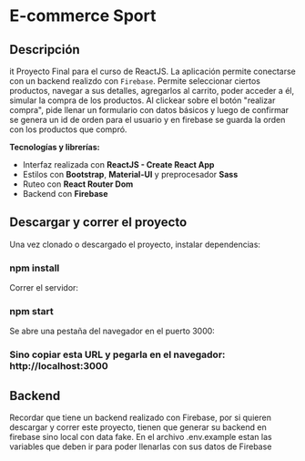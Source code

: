 # E-commerce Sport

## Descripción

it Proyecto Final para el curso de ReactJS.
La aplicación permite conectarse con un backend realizdo con `Firebase`.
Permite seleccionar ciertos productos, navegar a sus detalles, agregarlos al carrito, poder acceder a él, simular la compra de los productos.
Al clickear sobre el botón "realizar compra", pide llenar un formulario con datos básicos y luego de confirmar
se genera un id de orden para el usuario y en firebase se guarda la orden con los productos que compró.

**Tecnologías y librerías:**

- Interfaz realizada con **ReactJS - Create React App**
- Estilos con **Bootstrap**, **Material-UI** y preprocesador **Sass**
- Ruteo con **React Router Dom**
- Backend con **Firebase**

## Descargar y correr el proyecto

Una vez clonado o descargado el proyecto, instalar dependencias:

### npm install

Correr el servidor:

### npm start

Se abre una pestaña del navegador en el puerto 3000:

### Sino copiar esta URL y pegarla en el navegador: http://localhost:3000

## Backend

Recordar que tiene un backend realizado con Firebase, por si quieren descargar y correr este proyecto, tienen que generar su backend en firebase sino local con data fake.
En el archivo .env.example estan las variables que deben ir para poder llenarlas con sus datos de Firebase
